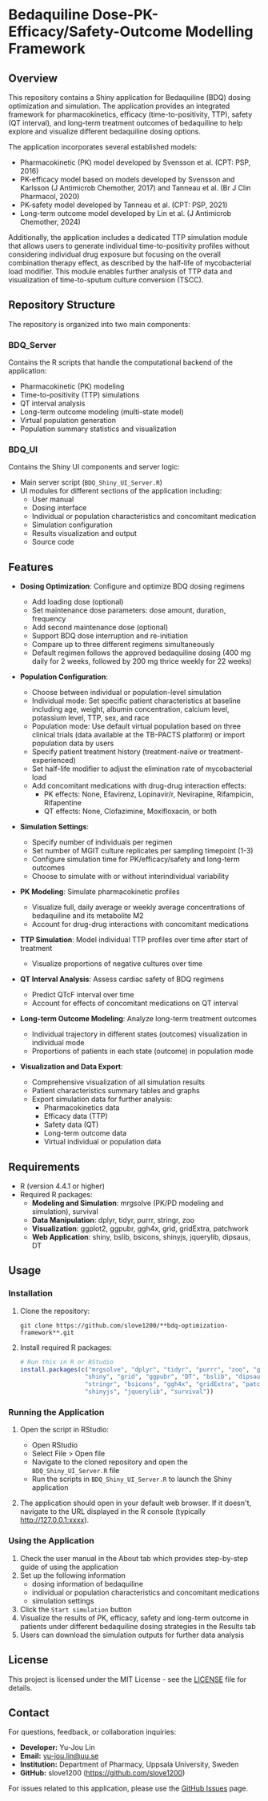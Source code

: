 # Bedaquiline Dose-PK-Efficacy/Safety-Outcome Modelling Framework

## Overview
This repository contains a Shiny application for Bedaquiline (BDQ) dosing optimization and simulation. The application provides an integrated framework for pharmacokinetics, efficacy (time-to-positivity, TTP), safety (QT interval), and long-term treatment outcomes of bedaquiline to help explore and visualize different bedaquiline dosing options.

The application incorporates several established models:
- Pharmacokinetic (PK) model developed by Svensson et al. (CPT: PSP, 2016)
- PK-efficacy model based on models developed by Svensson and Karlsson (J Antimicrob Chemother, 2017) and Tanneau et al. (Br J Clin Pharmacol, 2020)
- PK-safety model developed by Tanneau et al. (CPT: PSP, 2021)
- Long-term outcome model developed by Lin et al. (J Antimicrob Chemother, 2024)

Additionally, the application includes a dedicated TTP simulation module that allows users to generate individual time-to-positivity profiles without considering individual drug exposure but focusing on the overall combination therapy effect, as described by the half-life of mycobacterial load modifier. This module enables further analysis of TTP data and visualization of time-to-sputum culture conversion (TSCC).

## Repository Structure

The repository is organized into two main components:

### BDQ_Server
Contains the R scripts that handle the computational backend of the application:
- Pharmacokinetic (PK) modeling
- Time-to-positivity (TTP) simulations
- QT interval analysis
- Long-term outcome modeling (multi-state model)
- Virtual population generation
- Population summary statistics and visualization

### BDQ_UI
Contains the Shiny UI components and server logic:
- Main server script (`BDQ_Shiny_UI_Server.R`)
- UI modules for different sections of the application including:
  - User manual
  - Dosing interface
  - Individual or population characteristics and concomitant medication
  - Simulation configuration
  - Results visualization and output
  - Source code

## Features

- **Dosing Optimization**: Configure and optimize BDQ dosing regimens
  - Add loading dose (optional)
  - Set maintenance dose parameters: dose amount, duration, frequency
  - Add second maintenance dose (optional)
  - Support BDQ dose interruption and re-initiation
  - Compare up to three different regimens simultaneously
  - Default regimen follows the approved bedaquiline dosing (400 mg daily for 2 weeks, followed by 200 mg thrice weekly for 22 weeks)

- **Population Configuration**:
  - Choose between individual or population-level simulation
  - Individual mode: Set specific patient characteristics at baseline including age, weight, albumin concentration, calcium level, potassium level, TTP, sex, and race
  - Population mode: Use default virtual population based on three clinical trials (data available at the TB-PACTS platform) or import population data by users
  - Specify patient treatment history (treatment-naïve or treatment-experienced)
  - Set half-life modifier to adjust the elimination rate of mycobacterial load
  - Add concomitant medications with drug-drug interaction effects:
    - PK effects: None, Efavirenz, Lopinavir/r, Nevirapine, Rifampicin, Rifapentine
    - QT effects: None, Clofazimine, Moxifloxacin, or both

- **Simulation Settings**:
  - Specify number of individuals per regimen
  - Set number of MGIT culture replicates per sampling timepoint (1-3)
  - Configure simulation time for PK/efficacy/safety and long-term outcomes
  - Choose to simulate with or without interindividual variability

- **PK Modeling**: Simulate pharmacokinetic profiles
  - Visualize full, daily average or weekly average concentrations of bedaquiline and its metabolite M2
  - Account for drug-drug interactions with concomitant medications

- **TTP Simulation**: Model individual TTP profiles over time after start of treatment
  - Visualize proportions of negative cultures over time

- **QT Interval Analysis**: Assess cardiac safety of BDQ regimens
  - Predict QTcF interval over time
  - Account for effects of concomitant medications on QT interval

- **Long-term Outcome Modeling**: Analyze long-term treatment outcomes
  - Individual trajectory in different states (outcomes) visualization in individual mode
  - Proportions of patients in each state (outcome) in population mode

- **Visualization and Data Export**:
  - Comprehensive visualization of all simulation results
  - Patient characteristics summary tables and graphs
  - Export simulation data for further analysis:
    - Pharmacokinetics data
    - Efficacy data (TTP)
    - Safety data (QT)
    - Long-term outcome data
    - Virtual individual or population data

## Requirements
- R (version 4.4.1 or higher)
- Required R packages:
  - **Modeling and Simulation**: mrgsolve (PK/PD modeling and simulation), survival
  - **Data Manipulation**: dplyr, tidyr, purrr, stringr, zoo
  - **Visualization**: ggplot2, ggpubr, ggh4x, grid, gridExtra, patchwork
  - **Web Application**: shiny, bslib, bsicons, shinyjs, jquerylib, dipsaus, DT

## Usage

### Installation

1. Clone the repository:
   ```
   git clone https://github.com/slove1200/**bdq-optimization-framework**.git
   ```

2. Install required R packages:
   ```R
   # Run this in R or RStudio
   install.packages(c("mrgsolve", "dplyr", "tidyr", "purrr", "zoo", "ggplot2", 
                     "shiny", "grid", "ggpubr", "DT", "bslib", "dipsaus", 
                     "stringr", "bsicons", "ggh4x", "gridExtra", "patchwork", 
                     "shinyjs", "jquerylib", "survival"))
   ```

### Running the Application
1. Open the script in RStudio:
   - Open RStudio
   - Select File > Open file
   - Navigate to the cloned repository and open the `BDQ_Shiny_UI_Server.R` file
   - Run the scripts in `BDQ_Shiny_UI_Server.R` to launch the Shiny application

2. The application should open in your default web browser. If it doesn't, navigate to the URL displayed in the R console (typically http://127.0.0.1:xxxx).

### Using the Application
1. Check the user manual in the About tab which provides step-by-step guide of using the application
2. Set up the following information
   - dosing information of bedaquiline
   - individual or population characteristics and concomitant medications
   - simulation settings
4. Click the `Start simulation` button
5. Visualize the results of PK, efficacy, safety and long-term outcome in patients under different bedaquiline dosing strategies in the Results tab
6. Users can download the simulation outputs for further data analysis

## License
This project is licensed under the MIT License - see the [LICENSE](LICENSE) file for details.

## Contact
For questions, feedback, or collaboration inquiries:

- **Developer:** Yu-Jou Lin
- **Email:** yu-jou.lin@uu.se
- **Institution:** Department of Pharmacy, Uppsala University, Sweden
- **GitHub:** slove1200 (https://github.com/slove1200)

For issues related to this application, please use the [GitHub Issues](https://github.com/slove1200/**bdq-optimization-framework**/issues) page. 

